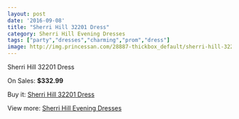 ```yaml
---
layout: post
date: '2016-09-08'
title: "Sherri Hill 32201 Dress"
category: Sherri Hill Evening Dresses
tags: ["party","dresses","charming","prom","dress"]
image: http://img.princessan.com/28887-thickbox_default/sherri-hill-32201-dress.jpg
---
```

Sherri Hill 32201 Dress

On Sales: **$332.99**
<a href="https://www.princessan.com/en/13166-sherri-hill-32201-dress.html"><amp-img layout="responsive" width="600" height="600" src="//img.princessan.com/28887-thickbox_default/sherri-hill-32201-dress.jpg" alt="Sherri Hill 32201 Dress 0" /></a>

Buy it: [Sherri Hill 32201 Dress](https://www.princessan.com/en/13166-sherri-hill-32201-dress.html "Sherri Hill 32201 Dress")

View more: [Sherri Hill Evening Dresses](https://www.princessan.com/en/95- "Sherri Hill Evening Dresses")